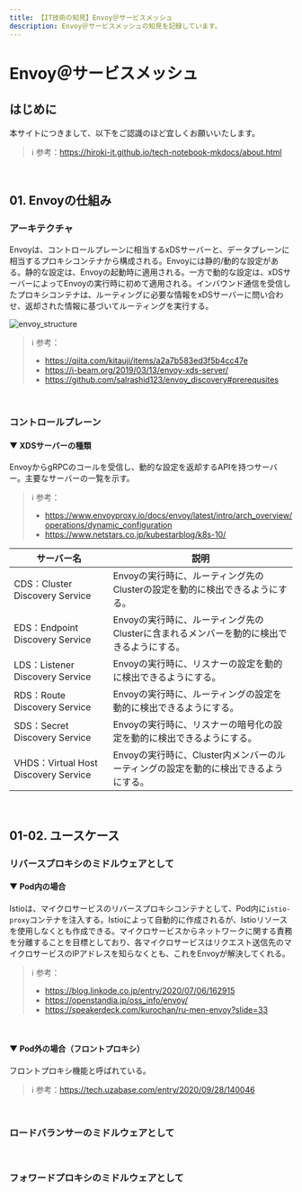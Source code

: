 ```yaml
---
title: 【IT技術の知見】Envoy＠サービスメッシュ
description: Envoy＠サービスメッシュの知見を記録しています。
---
```


# Envoy＠サービスメッシュ

## はじめに

本サイトにつきまして、以下をご認識のほど宜しくお願いいたします。

> ℹ️ 参考：https://hiroki-it.github.io/tech-notebook-mkdocs/about.html

<br>

## 01. Envoyの仕組み

### アーキテクチャ

Envoyは、コントロールプレーンに相当するxDSサーバーと、データプレーンに相当するプロキシコンテナから構成される。Envoyには静的/動的な設定がある。静的な設定は、Envoyの起動時に適用される。一方で動的な設定は、xDSサーバーによってEnvoyの実行時に初めて適用される。インバウンド通信を受信したプロキシコンテナは、ルーティングに必要な情報をxDSサーバーに問い合わせ、返却された情報に基づいてルーティングを実行する。

![envoy_structure](https://raw.githubusercontent.com/hiroki-it/tech-notebook/master/images/envoy_structure.png)

> ℹ️ 参考：
>
> - https://qiita.com/kitauji/items/a2a7b583ed3f5b4cc47e
> - https://i-beam.org/2019/03/13/envoy-xds-server/
> - https://github.com/salrashid123/envoy_discovery#prerequsites

<br>

### コントロールプレーン

#### ▼ XDSサーバーの種類

EnvoyからgRPCのコールを受信し、動的な設定を返却するAPIを持つサーバー。主要なサーバーの一覧を示す。

> ℹ️ 参考：
>
> - https://www.envoyproxy.io/docs/envoy/latest/intro/arch_overview/operations/dynamic_configuration
> - https://www.netstars.co.jp/kubestarblog/k8s-10/

| サーバー名                           | 説明                                                         |
| ------------------------------------ | ------------------------------------------------------------ |
| CDS：Cluster Discovery Service       | Envoyの実行時に、ルーティング先のClusterの設定を動的に検出できるようにする。 |
| EDS：Endpoint Discovery Service      | Envoyの実行時に、ルーティング先のClusterに含まれるメンバーを動的に検出できるようにする。 |
| LDS：Listener Discovery Service      | Envoyの実行時に、リスナーの設定を動的に検出できるようにする。 |
| RDS：Route Discovery Service         | Envoyの実行時に、ルーティングの設定を動的に検出できるようにする。 |
| SDS：Secret Discovery Service        | Envoyの実行時に、リスナーの暗号化の設定を動的に検出できるようにする。 |
| VHDS：Virtual Host Discovery Service | Envoyの実行時に、Cluster内メンバーのルーティングの設定を動的に検出できるようにする。 |

<br>

## 01-02. ユースケース

### リバースプロキシのミドルウェアとして

#### ▼ Pod内の場合

Istioは、マイクロサービスのリバースプロキシコンテナとして、Pod内に```istio-proxy```コンテナを注入する。Istioによって自動的に作成されるが、Istioリソースを使用しなくとも作成できる。マイクロサービスからネットワークに関する責務を分離することを目標としており、各マイクロサービスはリクエスト送信先のマイクロサービスのIPアドレスを知らなくとも、これをEnvoyが解決してくれる。

> ℹ️ 参考：
>
> - https://blog.linkode.co.jp/entry/2020/07/06/162915
> - https://openstandia.jp/oss_info/envoy/
> - https://speakerdeck.com/kurochan/ru-men-envoy?slide=33

<br>

#### ▼ Pod外の場合（フロントプロキシ）

フロントプロキシ機能と呼ばれている。

> ℹ️ 参考：https://tech.uzabase.com/entry/2020/09/28/140046

<br>

### ロードバランサーのミドルウェアとして

<br>

### フォワードプロキシのミドルウェアとして

<br>
